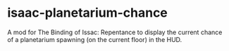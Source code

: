 # isaac-planetarium-chance
A mod for The Binding of Issac: Repentance to display the current chance of a planetarium spawning (on the current floor) in the HUD.
